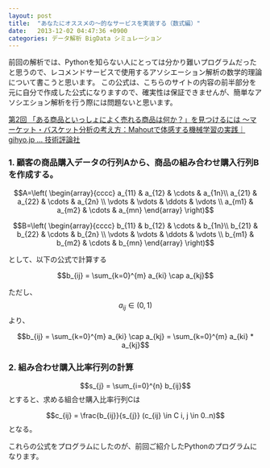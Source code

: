 ```yaml
---
layout: post
title:  "あなたにオススメの〜的なサービスを実装する（数式編）"
date:   2013-12-02 04:47:36 +0900
categories: データ解析 BigData シミュレーション
---
```


前回の解析では、Pythonを知らない人にとっては分かり難いプログラムだったと思うので、レコメンドサービスで使用するアソシエーション解析の数学的理論について書こうと思います。
この公式は、こちらのサイトの内容の前半部分を元に自分で作成した公式になりますので、確実性は保証できませんが、簡単なアソシエション解析を行う際には問題ないと思います。

[第2回 「ある商品といっしょによく売れる商品は何か？」を見つけるには ～マーケット・バスケット分析の考え方：Mahoutで体感する機械学習の実践｜gihyo.jp … 技術評論社](http://gihyo.jp/dev/serial/01/mahout/0002)


### 1. 顧客の商品購入データの行列Aから、商品の組み合わせ購入行列Bを作成する。

$$$$
$$A=\left( \begin{array}{cccc} a_{11} & a_{12} & \cdots & a_{1n}\\ a_{21} & a_{22} & \cdots & a_{2n} \\ \vdots & \vdots & \ddots & \vdots \\ a_{m1} & a_{m2} & \cdots & a_{mn} \end{array} \right)$$

$$B=\left( \begin{array}{cccc} b_{11} & b_{12} & \cdots & b_{1n}\\ b_{21} & b_{22} & \cdots & b_{2n} \\ \vdots & \vdots & \ddots & \vdots \\ b_{m1} & b_{m2} & \cdots & b_{mn} \end{array} \right)$$

として、以下の公式で計算する

$$b_{ij} = \sum_{k=0}^{m} a_{ki} \cap a_{kj}$$

ただし、$$a_{ij} \in (0, 1)$$より、

$$b_{ij} = \sum_{k=0}^{m} a_{ki} \cap a_{kj} = \sum_{k=0}^{m} a_{ki} * a_{kj}$$


### 2. 組み合わせ購入比率行列の計算

$$s_{j} = \sum_{i=0}^{n} b_{ij}$$とすると、求める組合せ購入比率行列Cは

$$c_{ij} = \frac{b_{ij}}{s_{j}} (c_{ij} \in C    i, j \in 0..n)$$
となる。

これらの公式をプログラムにしたのが、前回ご紹介したPythonのプログラムになります。
